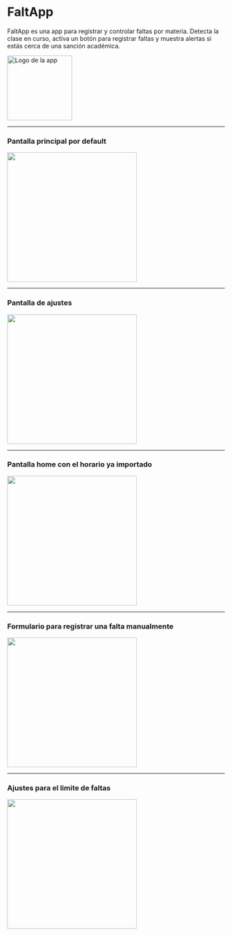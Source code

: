 # FaltApp
FaltApp es una app para registrar y controlar faltas por materia. Detecta la clase en curso, activa un botón para registrar faltas y muestra alertas si estás cerca de una sanción académica.

<img src="assets/images/icon.png" alt="Logo de la app" width="150" />

---

### Pantalla principal por default
<img src="assets/screenshots/screenshot0.jpeg" width="300">

---

### Pantalla de ajustes
<img src="assets/screenshots/screenshot1.jpeg" width="300">

---

### Pantalla home con el horario ya importado
<img src="assets/screenshots/screenshot2.jpeg" width="300">

---

### Formulario para registrar una falta manualmente
<img src="assets/screenshots/screenshot4.jpeg" width="300">

---

### Ajustes para el limite de faltas
<img src="assets/screenshots/screenshot3.jpeg" width="300">